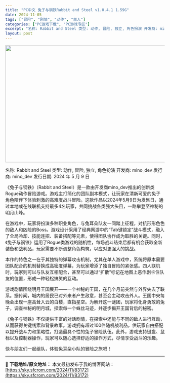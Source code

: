 ```yaml
---
title: "PC中文 兔子与钢铁Rabbit and Steel v1.0.4.1 1.59G"
date: 2024-11-05
tags: ["冒险", "剧情", "动作", "单人"]
categories: ["PC游戏下载", "PC游戏专区"]
excerpt: "名称: Rabbit and Steel 类型: 动作, 冒险, 独立, 角色扮演 开发商: mino_dev 发行商: mino_dev 发行日期: 2024 年 5 月 9 日 《兔子与钢铁》（Rabbit and Steel）是一款由开发商mino_dev推出的创新类Rogue动作冒险游戏。游&hellip;"
layout: post
---
```


<img class="aligncenter size-full wp-image-83173" src="https://sky.sfcrom.com/wp-content/uploads/2024/11/2024110503134966.webp" alt="" width="660" height="370" />

名称: Rabbit and Steel
类型: 动作, 冒险, 独立, 角色扮演
开发商: mino_dev
发行商: mino_dev
发行日期: 2024 年 5 月 9 日

《兔子与钢铁》（Rabbit and Steel）是一款由开发商mino_dev推出的创新类Rogue动作冒险游戏。游戏主打简化的团队副本模式，让玩家在清新可爱的兔子角色陪伴下体验刺激的高难度战斗冒险。这款作品以2024年5月9日为发售日，通过本地或在线联机支持最多4名玩家，共同挑战各类强大头目，一路攀登至神秘的明月山峰。

在游戏中，玩家将扮演多种职业角色，与兔耳朵队友一同踏上征程，对抗形形色色的敌人和凶险的Boss。游戏设计采用了经典网游中的“Tab键锁定”战斗模式，融入了全局冷却、技能连招、装备搭配等元素，使得团队协作成为取胜的关键。同时，《兔子与钢铁》运用了Rogue类游戏的随机性，每场战斗结束后都有机会获取全新装备和战利品，玩家需要不断调整角色构筑，以应对更强大的挑战。

本作的特色之一在于其独特的弹幕攻击机制，尤其在单人游戏中，系统将原本需要团队配合的机制替换成高密度弹幕，为玩家增添了独自冒险的紧张感。四人联机时，玩家则可以与队友互相配合，甚至可以通过“扩散”标记在地图上恶作剧卡住队友的位置，形成一种轻松搞笑的互动。

游戏剧情围绕明月王国展开——一个神秘的王国，在几个月前突然与外界失去了联系。据传闻，城内的居民已对外来者产生敌意，甚至会主动攻击外人。王国中央每晚会出现一座高耸入云的白楼，直指星空。为解开这一谜团，玩家将化身勇敢的兔子，调查神秘的明月城，探索每一个蛛丝马迹，并逐步揭开王国背后的秘密。

《兔子与钢铁》不仅提供丰富的对话剧情，在探索中还能与不同的敌人进行互动，从而获得关键线索和背景故事。游戏拥有超过100件随机战利品，供玩家自由搭配以提升战斗力和策略性，打造最具个性的兔子冒险队伍。此外，游戏支持键盘、鼠标以及控制器操作，玩家可以随心选择舒适的操作方式，尽情享受战斗的乐趣。

快与朋友们一起组队，体验兔耳朵小队的冒险之旅吧！

---
📖 **下载地址/原文地址：** 本文最初发布于我的博客网站：[https://sky.sfcrom.com/2024/11/83172](https://sky.sfcrom.com/2024/11/83172)
